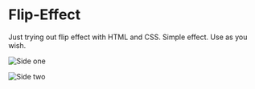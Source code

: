 # Flip-Effect
Just trying out flip effect with HTML and CSS. Simple effect. Use as you wish.

![Side one](https://i.ibb.co/Sm7jW3F/side1.png)

![Side two](https://i.ibb.co/FqfGWz1/side2.png)
